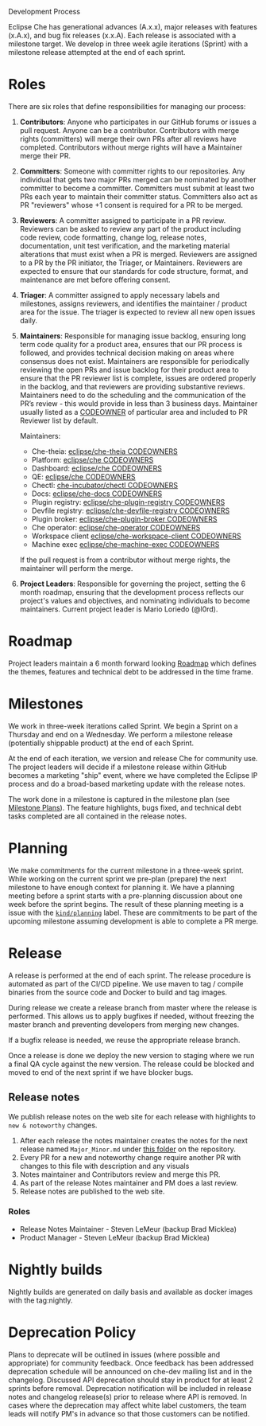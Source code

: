 Development Process

Eclipse Che has generational advances (A.x.x), major releases with features (x.A.x), and bug fix releases (x.x.A). Each release is associated with a milestone target. We develop in three week agile iterations (Sprint) with a milestone release attempted at the end of each sprint.

# Roles
There are six roles that define responsibilities for managing our process:

1. **Contributors**: Anyone who participates in our GitHub forums or issues a pull request. Anyone can be a contributor. Contributors with merge rights (committers) will merge their own PRs after all reviews have completed. Contributors without merge rights will have a Maintainer merge their PR.

2. **Committers**: Someone with committer rights to our repositories. Any individual that gets two major PRs merged can be nominated by another committer to become a committer. Committers must submit at least two PRs each year to maintain their committer status. Committers also act as PR "reviewers" whose +1 consent is required for a PR to be merged.

3. **Reviewers**: A committer assigned to participate in a PR review. Reviewers can be asked to review any part of the product including code review, code formatting, change log, release notes, documentation, unit test verification, and the marketing material alterations that must exist when a PR is merged. Reviewers are assigned to a PR by the PR initiator, the Triager, or Maintainers. Reviewers are expected to ensure that our standards for code structure, format, and maintenance are met before offering consent.

4. **Triager**: A committer assigned to apply necessary labels and milestones, assigns reviewers, and identifies the maintainer / product area for the issue. The triager is expected to review all new open issues daily.

5. **Maintainers**: Responsible for managing issue backlog, ensuring long term code quality for a product area, ensures that our PR process is followed, and provides technical decision making on areas where consensus does not exist. Maintainers are responsible for periodically reviewing the open PRs and issue backlog for their product area to ensure that the PR reviewer list is complete, issues are ordered properly in the backlog, and that reviewers are providing substantive reviews. Maintainers need to do the scheduling and the communication of the PR’s review - this would provide in less than 3 business days. Maintainer usually listed as a [CODEOWNER](https://help.github.com/articles/about-codeowners/) of particular area and included to PR Reviewer list by default.

    Maintainers:
    * Che-theia: [eclipse/che-theia CODEOWNERS](https://github.com/eclipse/che-theia/blob/master/.github/CODEOWNERS)
    * Platform: [eclipse/che CODEOWNERS](https://github.com/eclipse/che/blob/master/.github/CODEOWNERS)
    * Dashboard: [eclipse/che CODEOWNERS](https://github.com/eclipse/che/blob/master/.github/CODEOWNERS)
    * QE: [eclipse/che CODEOWNERS](https://github.com/eclipse/che/blob/master/.github/CODEOWNERS)
    * Chectl: [che-incubator/chectl CODEOWNERS](https://github.com/che-incubator/chectl/blob/master/.github/CODEOWNERS)
    * Docs: [eclipse/che-docs CODEOWNERS](https://github.com/eclipse/che-docs/blob/master/.github/CODEOWNERS)
    * Plugin registry: [eclipse/che-plugin-registry CODEOWNERS](https://github.com/eclipse/che-plugin-registry/blob/master/.github/CODEOWNERS)
    * Devfile registry: [eclipse/che-devfile-registry  CODEOWNERS](https://github.com/eclipse/che-devfile-registry/blob/master/.github/CODEOWNERS)
    * Plugin broker: [eclipse/che-plugin-broker CODEOWNERS](https://github.com/eclipse/che-plugin-broker/blob/master/.github/CODEOWNERS)
    * Che operator: [eclipse/che-operator CODEOWNERS](https://github.com/eclipse/che-operator/blob/master/.github/CODEOWNERS)
    * Workspace client [eclipse/che-workspace-client CODEOWNERS](https://github.com/eclipse/che-workspace-client/blob/master/.github/CODEOWNERS)
    * Machine exec [eclipse/che-machine-exec CODEOWNERS](https://github.com/eclipse/che-machine-exec/blob/master/.github/CODEOWNERS)

    If the pull request is from a contributor without merge rights, the maintainer will perform the merge. 

6. **Project Leaders**: Responsible for governing the project, setting the 6 month roadmap, ensuring that the development process reflects our project's values and objectives, and nominating individuals to become maintainers. Current project leader is Mario Loriedo (@l0rd).

# Roadmap
Project leaders maintain a 6 month forward looking [Roadmap](https://github.com/eclipse/che/wiki/Roadmap) which defines the themes, features and technical debt to be addressed in the time frame.

# Milestones
We work in three-week iterations called Sprint. We begin a Sprint on a Thursday and end on a Wednesday. We perform a milestone release (potentially shippable product) at the end of each Sprint. 

At the end of each iteration, we version and release Che for community use. The project leaders will decide if a milestone release within GitHub becomes a marketing "ship" event, where we have completed the Eclipse IP process and do a broad-based marketing update with the release notes.  

The work done in a milestone is captured in the milestone plan (see [Milestone Plans]()). The feature highlights, bugs fixed, and technical debt tasks completed are all contained in the release notes.

# Planning
We make commitments for the current milestone in a three-week sprint. While working on the current sprint we pre-plan (prepare) the next milestone to have enough context for planning it. We have a planning meeting before a sprint starts with a pre-planning discussion about one week before the sprint begins. The result of these planning meeting is a issue with the [`kind/planning`](https://github.com/eclipse/che/labels/kind%2Fplanning) label. These are commitments to be part of the upcoming milestone assuming development is able to complete a PR merge.

# Release
A release is performed at the end of each sprint. The release procedure is automated as part of the CI/CD pipeline. We use maven to tag / compile binaries from the source code and Docker to build and tag images.

During release we create a release branch from master where the release is performed. This allows us to apply bugfixes if needed, without freezing the master branch and preventing developers from merging new changes. 

If a bugfix release is needed, we reuse the appropriate release branch.
 
Once a release is done we deploy the new version to staging where we run a final QA cycle against the new version. The release could be blocked and moved to end of the next sprint if we have blocker bugs.

## Release notes
We publish release notes on the web site for each release with highlights to `new & noteworthy` changes.

1. After each release the notes maintainer creates the notes for the next release named `Major_Minor.md` under [this folder](https://github.com/eclipse/che-docs/tree/master/release-notes) on the repository.
2. Every PR for a new and noteworthy change require another PR with changes to this file with description and any visuals
3. Notes maintainer and Contributors review and merge this PR.
4. As part of the release Notes maintainer and PM does a last review.
5. Release notes are published to the web site.

### Roles 
* Release Notes Maintainer - Steven LeMeur (backup Brad Micklea)
* Product Manager - Steven LeMeur (backup Brad Micklea)

# Nightly builds
Nightly builds are generated on daily basis and available as docker images with the
tag:nightly.

# Deprecation Policy
Plans to deprecate will be outlined in issues (where possible and appropriate) for community feedback. Once feedback has been addressed deprecation schedule will be announced on che-dev mailing list and in the changelog. Discussed API deprecation should stay in product for at least 2 sprints before removal. Deprecation notification will be included in release notes and changelog release(s) prior to release where API is removed. In cases where the deprecation may affect white label customers, the team leads will notify PM's in advance so that those customers can be notified.